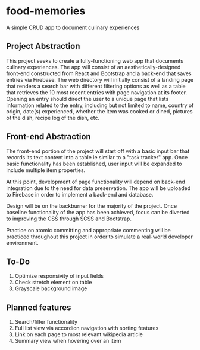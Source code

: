 # food-memories

A simple CRUD app to document culinary experiences

## Project Abstraction

This project seeks to create a fully-functioning web app that documents culinary experiences. The app will consist of an aesthetically-designed front-end constructed from React and Bootstrap and a back-end that saves entries via Firebase. The web directory will initially consist of a landing page that renders a search bar with different filtering options as well as a table that retrieves the 10 most recent entries with page navigation at its footer. Opening an entry should direct the user to a unique page that lists information related to the entry, including but not limited to name, country of origin, date(s) experienced, whether the item was cooked or dined, pictures of the dish, recipe log of the dish, etc.

## Front-end Abstraction

The front-end portion of the project will start off with a basic input bar that records its text content into a table ie similar to a "task tracker" app. Once basic functionality has been established, user input will be expanded to include multiple item properties.

At this point, development of page functionality will depend on back-end integration due to the need for data preservation. The app will be uploaded to Firebase in order to implement a back-end and database.

Design will be on the backburner for the majority of the project. Once baseline functionality of the app has been achieved, focus can be diverted to improving the CSS through SCSS and Bootstrap.

Practice on atomic committing and appropriate commenting will be practiced throughout this project in order to simulate a real-world developer environment.

## To-Do

1. Optimize responsivity of input fields
2. Check stretch element on table
3. Grayscale background image

## Planned features

1. Search/filter functionality
2. Full list view via accordion navigation with sorting features
3. Link on each page to most relevant wikipedia article
4. Summary view when hovering over an item
